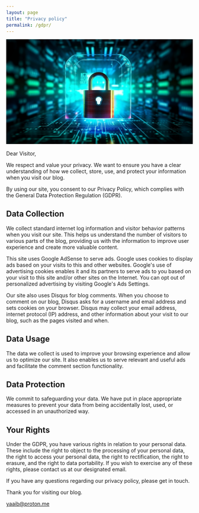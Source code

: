 ```yaml
---
layout: page
title: "Privacy policy"
permalink: /gdpr/
---
```


![A digital padlock](/assets/privacy-policy.png)

Dear Visitor,

We respect and value your privacy. We want to ensure you have a clear understanding of how we collect, store, use, and protect your information when you visit our blog.

By using our site, you consent to our Privacy Policy, which complies with the General Data Protection Regulation (GDPR).

## Data Collection

We collect standard internet log information and visitor behavior patterns when you visit our site. This helps us understand the number of visitors to various parts of the blog, providing us with the information to improve user experience and create more valuable content.

This site uses Google AdSense to serve ads. Google uses cookies to display ads based on your visits to this and other websites. Google's use of advertising cookies enables it and its partners to serve ads to you based on your visit to this site and/or other sites on the Internet. You can opt out of personalized advertising by visiting Google's Ads Settings.

Our site also uses Disqus for blog comments. When you choose to comment on our blog, Disqus asks for a username and email address and sets cookies on your browser. Disqus may collect your email address, internet protocol (IP) address, and other information about your visit to our blog, such as the pages visited and when.

## Data Usage

The data we collect is used to improve your browsing experience and allow us to optimize our site. It also enables us to serve relevant and useful ads and facilitate the comment section functionality.

## Data Protection

We commit to safeguarding your data. We have put in place appropriate measures to prevent your data from being accidentally lost, used, or accessed in an unauthorized way.

## Your Rights

Under the GDPR, you have various rights in relation to your personal data. These include the right to object to the processing of your personal data, the right to access your personal data, the right to rectification, the right to erasure, and the right to data portability. If you wish to exercise any of these rights, please contact us at our designated email.

If you have any questions regarding our privacy policy, please get in touch.

Thank you for visiting our blog.

yaaib@proton.me